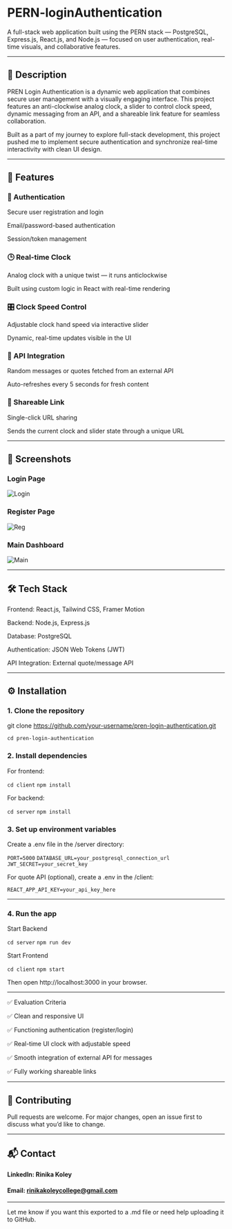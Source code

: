 # PERN-loginAuthentication

A full-stack web application built using the PERN stack — PostgreSQL, Express.js, React.js, and Node.js — focused on user authentication, real-time visuals, and collaborative features.


---

## 🚀 Description

PREN Login Authentication is a dynamic web application that combines secure user management with a visually engaging interface. This project features an anti-clockwise analog clock, a slider to control clock speed, dynamic messaging from an API, and a shareable link feature for seamless collaboration.

Built as a part of my journey to explore full-stack development, this project pushed me to implement secure authentication and synchronize real-time interactivity with clean UI design.


---

## 🔑 Features

### 🔐 Authentication

Secure user registration and login

Email/password-based authentication

Session/token management


### 🕒 Real-time Clock

Analog clock with a unique twist — it runs anticlockwise

Built using custom logic in React with real-time rendering


### 🎛 Clock Speed Control

Adjustable clock hand speed via interactive slider

Dynamic, real-time updates visible in the UI


### 💬 API Integration

Random messages or quotes fetched from an external API

Auto-refreshes every 5 seconds for fresh content


### 🔗 Shareable Link

Single-click URL sharing

Sends the current clock and slider state through a unique URL



---

## 📸 Screenshots

### Login Page


![Login](https://github.com/user-attachments/assets/35ddce0e-f7a9-4a01-8de5-13754006e0d5)


### Register Page

![Reg](https://github.com/user-attachments/assets/01de3fe1-d122-4132-b6c3-18558e2c64f6)


### Main Dashboard

![Main](https://github.com/user-attachments/assets/855e1629-d4d3-4361-8e67-70566822430b)


---

## 🛠 Tech Stack

Frontend: React.js, Tailwind CSS, Framer Motion

Backend: Node.js, Express.js

Database: PostgreSQL

Authentication: JSON Web Tokens (JWT)

API Integration: External quote/message API



---

## ⚙️ Installation

### 1. Clone the repository

git clone https://github.com/your-username/pren-login-authentication.git

```cd pren-login-authentication```

### 2. Install dependencies

For frontend:

```cd client```
```npm install```

For backend:

```cd server```
```npm install```

### 3. Set up environment variables

Create a .env file in the /server directory:

```PORT=5000```
```DATABASE_URL=your_postgresql_connection_url```
```JWT_SECRET=your_secret_key```

For quote API (optional), create a .env in the /client:

```REACT_APP_API_KEY=your_api_key_here```


---

### 4. Run the app

Start Backend

```cd server```
```npm run dev```

Start Frontend

```cd client```
```npm start```

Then open http://localhost:3000 in your browser.


---

✅ Evaluation Criteria

✅ Clean and responsive UI

✅ Functioning authentication (register/login)

✅ Real-time UI clock with adjustable speed

✅ Smooth integration of external API for messages

✅ Fully working shareable links



---

## 🤝 Contributing

Pull requests are welcome. For major changes, open an issue first to discuss what you’d like to change.


---

## 📬 Contact

#### LinkedIn: Rinika Koley

#### Email: rinikakoleycollege@gmail.com



---

Let me know if you want this exported to a .md file or need help uploading it to GitHub.


